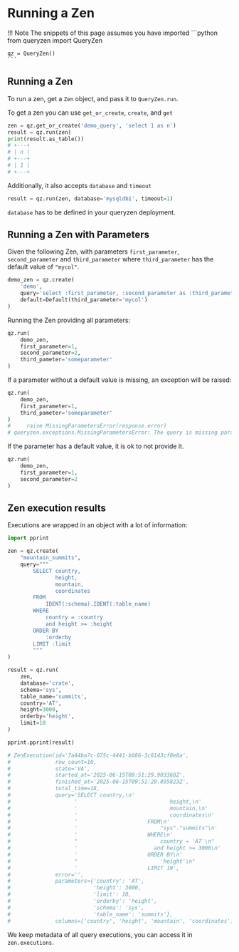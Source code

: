 # Running a Zen

!!! Note
    The snippets of this page assumes you have imported
    ```python
    from queryzen import QueryZen

    qz = QueryZen()
    ```

## Running a Zen

To run a zen, get a `Zen` object, and pass it to `QueryZen.run`.

To get a zen you can use
`get_or_create`, `create`, and `get`

```python
zen = qz.get_or_create('demo_query', 'select 1 as n')
result = qz.run(zen)
print(result.as_table())
# +---+
# | n |
# +---+
# | 1 |
# +---+
```

Additionally, it also accepts `database` and `timeout`

```python
result = qz.run(zen, database='mysqldb1', timeout=1)
```

`database` has to be defined in your queryzen deployment.

[//]: # (TODO: See deploying a queryzen)

## Running a Zen with Parameters

Given the following Zen, with parameters `first_parameter`, `second_parameter` and `third_parameter`
where `third_parameter` has the default value of `"mycol"`.


```python
demo_zen = qz.create(
    'demo',
    query='select :first_parameter, :second_parameter as :third_parameter',
    default=Default(third_parameter='mycol')
)
```

Running the Zen providing all parameters:
```python
qz.run(
    demo_zen,
    first_parameter=1,
    second_parameter=2,
    third_pameter='someparameter'
)
```

If a parameter without a default value is missing, an exception will be raised:

```python
qz.run(
    demo_zen,
    first_parameter=1,
    third_pameter='someparameter'
)
#     raise MissingParametersError(response.error)
# queryzen.exceptions.MissingParametersError: The query is missing parameter(s) to run: ['second_parameter']
```

If the parameter has a default value, it is ok to not provide it.

```python
qz.run(
    demo_zen,
    first_parameter=1,
    second_parameter=2
)
```
## Zen execution results

Executions are wrapped in an object with a lot of information:

```python
import pprint

zen = qz.create(
    "mountain_summits",
    query="""
        SELECT country,
               height,
               mountain,
               coordinates
        FROM
            IDENT(:schema).IDENT(:table_name)
        WHERE
            country = :country
            and height >= :height
        ORDER BY
            :orderby
        LIMIT :limit
        """
)

result = qz.run(
    zen,
    database='crate',
    schema='sys',
    table_name='summits',
    country='AT',
    height=3000,
    orderby='height',
    limit=10
)

pprint.pprint(result)

# ZenExecution(id='7a44ba7c-075c-4441-b686-3c8143cf0e8a',
#              row_count=10,
#              state='VA',
#              started_at='2025-06-15T09:51:29.903368Z',
#              finished_at='2025-06-15T09:51:29.895823Z',
#              total_time=18,
#              query='SELECT country,\n'
#                    '                             height,\n'
#                    '                             mountain,\n'
#                    '                             coordinates\n'
#                    '                      FROM\n'
#                    '                          "sys"."summits"\n'
#                    '                      WHERE\n'
#                    "                          country = 'AT'\n"
#                    '                        and height >= 3000\n'
#                    '                      ORDER BY\n'
#                    "                          'height'\n"
#                    '                      LIMIT 10',
#              error='',
#              parameters={'country': 'AT',
#                          'height': 3000,
#                          'limit': 10,
#                          'orderby': 'height',
#                          'schema': 'sys',
#                          'table_name': 'summits'},
#              columns=['country', 'height', 'mountain', 'coordinates'])
```

We keep metadata of all query executions, you can access it in `zen.executions`.
